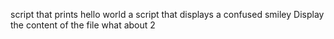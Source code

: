 script that prints hello world
a script that displays a confused smiley
Display the content of the file
what about 2
